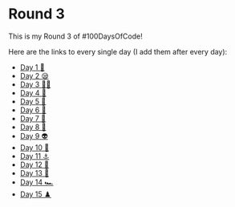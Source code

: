 # Round 3

This is my Round 3 of #100DaysOfCode!

Here are the links to every single day (I add them after every day):

- [Day 1 🚀](./Day%201/)
- [Day 2 😪](./Day%202/)
- [Day 3 👨‍💻](./Day%203/)
- [Day 4 🏅](./Day%204/)
- [Day 5 🌃](./Day%205/)
- [Day 6 🥋](./Day%206/)
- [Day 7 🥷](./Day%207/)
- [Day 8 🦖](./Day%208/)
- [Day 9 👽](./Day%209/)
- [Day 10 🍳](./Day%2010/)
- [Day 11 ⚓](./Day%2011/)
- [Day 12 🦓](./Day%2012/)
- [Day 13 🚒](./Day%2013/)
- [Day 14 🏎️](./Day%2014/)
- [Day 15 ♟️](./Day%2015/)

